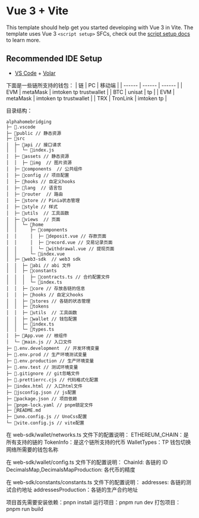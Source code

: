 # Vue 3 + Vite

This template should help get you started developing with Vue 3 in Vite. The template uses Vue 3 `<script setup>` SFCs, check out the [script setup docs](https://v3.vuejs.org/api/sfc-script-setup.html#sfc-script-setup) to learn more.

## Recommended IDE Setup

- [VS Code](https://code.visualstudio.com/) + [Volar](https://marketplace.visualstudio.com/items?itemName=Vue.volar)

下面是一些链所支持的钱包：
| 链 | PC | 移动端 |
| ------ | ------ | ------ |
| EVM | metaMask | imtoken tp trustwallet |
| BTC | unisat | tp |
| EVM | metaMask | imtoken tp trustwallet |
| TRX | TronLink | imtoken tp |

目录结构：

```
alphahomebridging
├─ 📁.vscode
├─ 📁public // 静态资源
├─ 📁src
│  ├─ 📁api // 接口请求
│  │  └─ 📄index.js
│  ├─ 📁assets // 静态资源
│  │  ├─ 📁img  // 图片资源
│  ├─ 📁components  // 公共组件
│  ├─ 📁config // 项目配置
│  ├─ 📁hooks // 自定义hooks
│  ├─ 📁lang  // 语言包
│  ├─ 📁router  // 路由
│  ├─ 📁store // Pinia状态管理
│  ├─ 📁style // 样式
│  ├─ 📁utils  // 工具函数
│  ├─ 📁views  // 页面
│  │  └─ 📁home
│  │     ├─ 📁components
│  │     │  ├─ 📄deposit.vue // 存款页面
│  │     │  ├─ 📄record.vue // 交易记录页面
│  │     │  └─ 📄withdrawal.vue // 提现页面
│  │     └─ 📄index.vue
│  ├─ 📁web3-sdk  // web3 sdk
│  │  ├─ 📁abi // abi 文件
│  │  ├─ 📁constants
│  │  │  ├─ 📄contracts.ts // 合约配置文件
│  │  │  └─ 📄index.ts
│  │  ├─ 📁core // 存放各链的信息
│  │  ├─ 📁hooks // 自定义hooks
│  │  ├─ 📁stores // 各链的状态管理
│  │  ├─ 📁tokens
│  │  ├─ 📁utils  // 工具函数
│  │  ├─ 📁wallet // 钱包配置
│  │  ├─ 📄index.ts
│  │  └─ 📄types.ts
│  ├─ 📄App.vue // 根组件
│  └─ 📄main.js // 入口文件
├─ 📄.env.development  // 开发环境变量
├─ 📄.env.prod // 生产环境测试变量
├─ 📄.env.production // 生产环境变量
├─ 📄.env.test // 测试环境变量
├─ 📄.gitignore // git忽略文件
├─ 📄.prettierrc.cjs // 代码格式化配置
├─ 📄index.html // 入口html文件
├─ 📄jsconfig.json // js配置
├─ 📄package.json // 项目依赖
├─ 📄pnpm-lock.yaml // pnpm锁定文件
├─ 📄README.md
├─ 📄uno.config.js // UnoCss配置
└─ 📄vite.config.js // vite配置
```

在 web-sdk/wallet/networks.ts 文件下的配置说明：
ETHEREUM_CHAIN：是所有支持的链的
TokenInfo：是这个链所支持的代币
WalletTypes：TP 钱包切换网络所需要的钱包名称

在 web-sdk/wallet/config.ts 文件下的配置说明：
ChainId: 各链的 ID
DecimalsMap,DecimalsMapProduction: 各代币的精度

在 web-sdk/constants/constants.ts 文件下的配置说明：
addresses: 各链的测试合约地址
addressesProduction：各链的生产合约地址

项目首先需要安装依赖：pnpn install
运行项目：pnpm run dev
打包项目：pnpm run build
